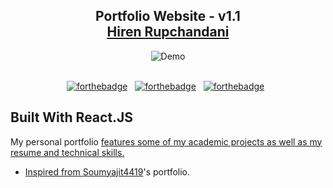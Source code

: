 <h2 align="center">
  Portfolio Website - v1.1<br/>
  <a href="/" target="_blank">Hiren Rupchandani</a>
</h2>
<div align="center">
  <img alt="Demo" src="/" />
</div>

<br/>

<center>

[![forthebadge](https://forthebadge.com/images/badges/built-with-love.svg)](https://forthebadge.com) &nbsp;
[![forthebadge](https://forthebadge.com/images/badges/made-with-javascript.svg)](https://forthebadge.com) &nbsp;
[![forthebadge](https://forthebadge.com/images/badges/open-source.svg)](https://forthebadge.com) &nbsp;

</center>

## Built With React.JS

My personal portfolio <a href="https://hirenrupchandani.github.io/Portfolio/" target="_blank"> features some of my academic projects as well as my resume and technical skills.<br/>

- Inspired from [Soumyajit4419](https://github.com/soumyajit4419/Portfolio)'s portfolio.
